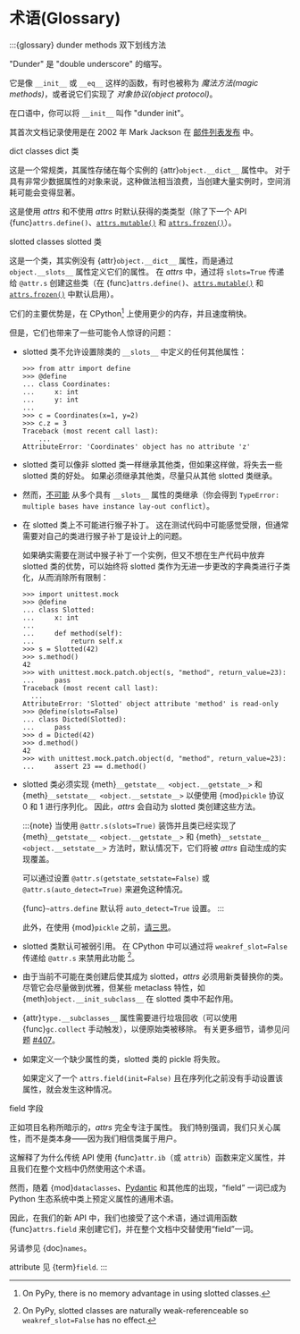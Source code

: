 # 术语(Glossary)

:::{glossary}
dunder methods
  双下划线方法

  "Dunder" 是 "double underscore" 的缩写。

  它是像 `__init__` 或 `__eq__` 这样的函数，有时也被称为 *魔法方法(magic methods)*，或者说它们实现了 *对象协议(object protocol)*。

  在口语中，你可以将 `__init__` 叫作 "dunder init"。

  其首次文档记录使用是在 2002 年 Mark Jackson 在 [邮件列表发布](https://mail.python.org/pipermail/python-list/2002-September/155836.html) 中。


dict classes
  dict 类

  这是一个常规类，其属性存储在每个实例的 {attr}`object.__dict__` 属性中。
  对于具有非常少数据属性的对象来说，这种做法相当浪费，当创建大量实例时，空间消耗可能会变得显著。

  这是使用 *attrs* 和不使用 *attrs* 时默认获得的类类型（除了下一个 API {func}`attrs.define()`、[`attrs.mutable()`](attrs.mutable) 和 [`attrs.frozen()`](attrs.frozen)）。


slotted classes
  slotted 类

  这是一个类，其实例没有 {attr}`object.__dict__` 属性，而是通过 `object.__slots__` 属性定义它们的属性。
  在 *attrs* 中，通过将 `slots=True` 传递给 `@attr.s` 创建这些类（在 {func}`attrs.define()`、[`attrs.mutable()`](attrs.mutable) 和 [`attrs.frozen()`](attrs.frozen) 中默认启用）。

  它们的主要优势是，在 CPython[^pypy] 上使用更少的内存，并且速度稍快。

  但是，它们也带来了一些可能令人惊讶的问题：

  - slotted 类不允许设置除类的 `__slots__` 中定义的任何其他属性：

    ```{doctest}
    >>> from attr import define
    >>> @define
    ... class Coordinates:
    ...     x: int
    ...     y: int
    ...
    >>> c = Coordinates(x=1, y=2)
    >>> c.z = 3
    Traceback (most recent call last):
        ...
    AttributeError: 'Coordinates' object has no attribute 'z'
    ```

  - slotted 类可以像非 slotted 类一样继承其他类，但如果这样做，将失去一些 slotted 类的好处。
    如果必须继承其他类，尽量只从其他 slotted 类继承。

  - 然而，[不可能](https://docs.python.org/3/reference/datamodel.html#slots) 从多个具有 `__slots__` 属性的类继承（你会得到 `TypeError: multiple bases have instance lay-out conflict`）。

  - 在 slotted 类上不可能进行猴子补丁。
    这在测试代码中可能感觉受限，但通常需要对自己的类进行猴子补丁是设计上的问题。

    如果确实需要在测试中猴子补丁一个实例，但又不想在生产代码中放弃 slotted 类的优势，可以始终将 slotted 类作为无进一步更改的字典类进行子类化，从而消除所有限制：

    ```{doctest}
    >>> import unittest.mock
    >>> @define
    ... class Slotted:
    ...     x: int
    ...
    ...     def method(self):
    ...         return self.x
    >>> s = Slotted(42)
    >>> s.method()
    42
    >>> with unittest.mock.patch.object(s, "method", return_value=23):
    ...     pass
    Traceback (most recent call last):
      ...
    AttributeError: 'Slotted' object attribute 'method' is read-only
    >>> @define(slots=False)
    ... class Dicted(Slotted):
    ...     pass
    >>> d = Dicted(42)
    >>> d.method()
    42
    >>> with unittest.mock.patch.object(d, "method", return_value=23):
    ...     assert 23 == d.method()
    ```

  - slotted 类必须实现 {meth}`__getstate__ <object.__getstate__>` 和 {meth}`__setstate__ <object.__setstate__>` 以便使用 {mod}`pickle` 协议 0 和 1 进行序列化。
    因此，*attrs* 会自动为 slotted 类创建这些方法。

    :::{note}
    当使用 `@attr.s(slots=True)` 装饰并且类已经实现了 {meth}`__getstate__ <object.__getstate__>` 和 {meth}`__setstate__ <object.__setstate__>` 方法时，默认情况下，它们将被 *attrs* 自动生成的实现覆盖。

    可以通过设置 `@attr.s(getstate_setstate=False)` 或 `@attr.s(auto_detect=True)` 来避免这种情况。

    {func}`~attrs.define` 默认将 `auto_detect=True` 设置。
    :::

    此外，在使用 {mod}`pickle` 之前，[请三思](https://www.youtube.com/watch?v=7KnfGDajDQw)。

  - slotted 类默认可被弱引用。
    在 CPython 中可以通过将 `weakref_slot=False` 传递给 `@attr.s` 来禁用此功能 [^pypyweakref]。

  - 由于当前不可能在类创建后使其成为 slotted，*attrs* 必须用新类替换你的类。
    尽管它会尽量做到优雅，但某些 metaclass 特性，如 {meth}`object.__init_subclass__` 在 slotted 类中不起作用。

  - {attr}`type.__subclasses__` 属性需要进行垃圾回收（可以使用 {func}`gc.collect` 手动触发），以便原始类被移除。
    有关更多细节，请参见问题 [#407](https://github.com/python-attrs/attrs/issues/407)。

  - 如果定义一个缺少属性的类，slotted 类的 pickle 将失败。

    如果定义了一个 `attrs.field(init=False)` 且在序列化之前没有手动设置该属性，就会发生这种情况。


field
  字段
  
  正如项目名称所暗示的，*attrs* 完全专注于属性。
  我们特别强调，我们只关心属性，而不是类本身——因为我们相信类属于用户。

  这解释了为什么传统 API 使用 {func}`attr.ib`（或 ``attrib``）函数来定义属性，并且我们在整个文档中仍然使用这个术语。

  然而，随着 {mod}`dataclasses`、[Pydantic](https://docs.pydantic.dev/latest/concepts/fields/) 和其他库的出现，“field” 一词已成为 Python 生态系统中类上预定义属性的通用术语。

  因此，在我们的新 API 中，我们也接受了这个术语，通过调用函数 {func}`attrs.field` 来创建它们，并在整个文档中交替使用“field”一词。

  另请参见 {doc}`names`。

attribute
  见 {term}`field`.
:::

[^pypy]: On PyPy, there is no memory advantage in using slotted classes.

[^pypyweakref]: On PyPy, slotted classes are naturally weak-referenceable so `weakref_slot=False` has no effect.
